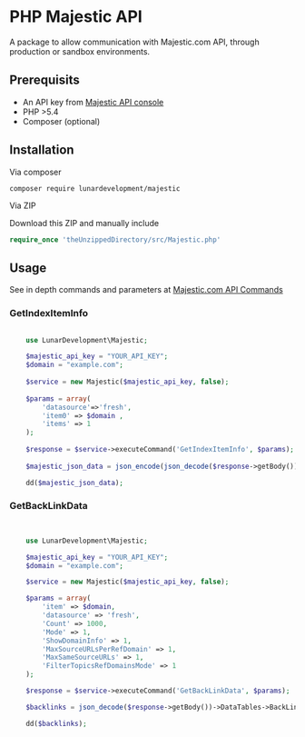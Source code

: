# PHP Majestic API 

A package to allow communication with Majestic.com API, through production or sandbox environments. 

## Prerequisits 
- An API key from [Majestic API console](https://majestic.com/account/api#api-keys)
- PHP >5.4 
- Composer (optional)

## Installation 

Via composer 

```composer require lunardevelopment/majestic```

Via ZIP

Download this ZIP and manually include 
```php
require_once 'theUnzippedDirectory/src/Majestic.php'
```

## Usage 

See in depth commands and parameters at [Majestic.com API Commands](https://developer-support.majestic.com/api/commands/)

### GetIndexItemInfo 
```php 

    use LunarDevelopment\Majestic; 

    $majestic_api_key = "YOUR_API_KEY";
    $domain = "example.com";
    
    $service = new Majestic($majestic_api_key, false);
    
    $params = array(  
        'datasource'=>'fresh', 
        'item0' => $domain , 
        'items' => 1
    );
    
    $response = $service->executeCommand('GetIndexItemInfo', $params);
    
    $majestic_json_data = json_encode(json_decode($response->getBody())->DataTables->Results->Data[0]);

    dd($majestic_json_data); 

```


### GetBackLinkData 
```php 


    use LunarDevelopment\Majestic; 

    $majestic_api_key = "YOUR_API_KEY";
    $domain = "example.com";

    $service = new Majestic($majestic_api_key, false);

    $params = array(
        'item' => $domain,
        'datasource' => 'fresh',
        'Count' => 1000,
        'Mode' => 1,
        'ShowDomainInfo' => 1,
        'MaxSourceURLsPerRefDomain' => 1,
        'MaxSameSourceURLs' => 1,
        'FilterTopicsRefDomainsMode' => 1
    );

    $response = $service->executeCommand('GetBackLinkData', $params);

    $backlinks = json_decode($response->getBody())->DataTables->BackLinks->Data;

    dd($backlinks); 

```


